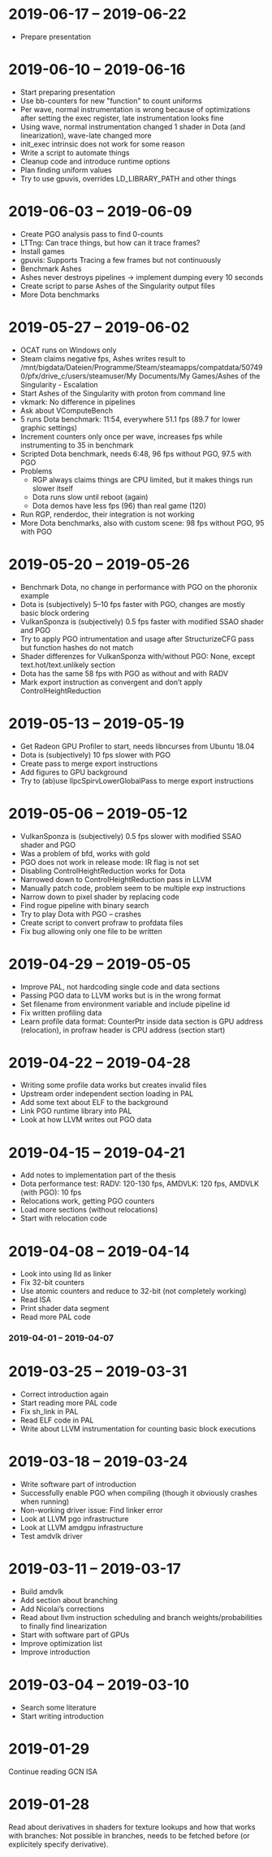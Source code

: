 # 2019-06-17 – 2019-06-22
- Prepare presentation

# 2019-06-10 – 2019-06-16
- Start preparing presentation
- Use bb-counters for new "function" to count uniforms
- Per wave, normal instrumentation is wrong because of optimizations after setting the exec register, late instrumentation looks fine
- Using wave, normal instrumentation changed 1 shader in Dota (and linearization), wave-late changed more
- init_exec intrinsic does not work for some reason
- Write a script to automate things
- Cleanup code and introduce runtime options
- Plan finding uniform values
- Try to use gpuvis, overrides LD_LIBRARY_PATH and other things

# 2019-06-03 – 2019-06-09
- Create PGO analysis pass to find 0-counts
- LTTng: Can trace things, but how can it trace frames?
- Install games
- gpuvis: Supports Tracing a few frames but not continuously
- Benchmark Ashes
- Ashes never destroys pipelines → implement dumping every 10 seconds
- Create script to parse Ashes of the Singularity output files
- More Dota benchmarks

# 2019-05-27 – 2019-06-02
- OCAT runs on Windows only
- Steam claims negative fps, Ashes writes result to /mnt/bigdata/Dateien/Programme/Steam/steamapps/compatdata/507490/pfx/drive_c/users/steamuser/My Documents/My Games/Ashes of the Singularity - Escalation
- Start Ashes of the Singularity with proton from command line
- vkmark: No difference in pipelines
- Ask about VComputeBench
- 5 runs Dota benchmark: 11:54, everywhere 51.1 fps (89.7 for lower graphic settings)
- Increment counters only once per wave, increases fps while instrumenting to 35 in benchmark
- Scripted Dota benchmark, needs 6:48, 96 fps without PGO, 97.5 with PGO
- Problems
	- RGP always claims things are CPU limited, but it makes things run slower itself
	- Dota runs slow until reboot (again)
	- Dota demos have less fps (96) than real game (120)
- Run RGP, renderdoc, their integration is not working
- More Dota benchmarks, also with custom scene: 98 fps without PGO, 95 with PGO

# 2019-05-20 – 2019-05-26
- Benchmark Dota, no change in performance with PGO on the phoronix example
- Dota is (subjectively) 5–10 fps faster with PGO, changes are mostly basic block ordering
- VulkanSponza is (subjectively) 0.5 fps faster with modified SSAO shader and PGO
- Try to apply PGO intrumentation and usage after StructurizeCFG pass but function hashes do not match
- Shader differenzes for VulkanSponza with/without PGO: None, except text.hot/text.unlikely section
- Dota has the same 58 fps with PGO as without and with RADV
- Mark export instruction as convergent and don’t apply ControlHeightReduction

# 2019-05-13 – 2019-05-19
- Get Radeon GPU Profiler to start, needs libncurses from Ubuntu 18.04
- Dota is (subjectively) 10 fps slower with PGO
- Create pass to merge export instructions
- Add figures to GPU background
- Try to (ab)use llpcSpirvLowerGlobalPass to merge export instructions

# 2019-05-06 – 2019-05-12
- VulkanSponza is (subjectively) 0.5 fps slower with modified SSAO shader and PGO
- Was a problem of bfd, works with gold
- PGO does not work in release mode: IR flag is not set
- Disabling ControlHeightReduction works for Dota
- Narrowed down to ControlHeightReduction pass in LLVM
- Manually patch code, problem seem to be multiple exp instructions
- Narrow down to pixel shader by replacing code
- Find rogue pipeline with binary search
- Try to play Dota with PGO – crashes
- Create script to convert profraw to profdata files
- Fix bug allowing only one file to be written

# 2019-04-29 – 2019-05-05
- Improve PAL, not hardcoding single code and data sections
- Passing PGO data to LLVM works but is in the wrong format
- Set filename from environment variable and include pipeline id
- Fix written profiling data
- Learn profile data format: CounterPtr inside data section is GPU address (relocation), in profraw header is CPU address (section start)

# 2019-04-22 – 2019-04-28
- Writing some profile data works but creates invalid files
- Upstream order independent section loading in PAL
- Add some text about ELF to the background
- Link PGO runtime library into PAL
- Look at how LLVM writes out PGO data

# 2019-04-15 – 2019-04-21
- Add notes to implementation part of the thesis
- Dota performance test: RADV: 120-130 fps, AMDVLK: 120 fps, AMDVLK (with PGO): 10 fps
- Relocations work, getting PGO counters
- Load more sections (without relocations)
- Start with relocation code

# 2019-04-08 – 2019-04-14
- Look into using lld as linker
- Fix 32-bit counters
- Use atomic counters and reduce to 32-bit (not completely working)
- Read ISA
- Print shader data segment
- Read more PAL code

### 2019-04-01 – 2019-04-07

# 2019-03-25 – 2019-03-31
- Correct introduction again
- Start reading more PAL code
- Fix sh_link in PAL
- Read ELF code in PAL
- Write about LLVM instrumentation for counting basic block executions

# 2019-03-18 – 2019-03-24
- Write software part of introduction
- Successfully enable PGO when compiling (though it obviously crashes when running)
- Non-working driver issue: Find linker error
- Look at LLVM pgo infrastructure
- Look at LLVM amdgpu infrastructure
- Test amdvlk driver

# 2019-03-11 – 2019-03-17
- Build amdvlk
- Add section about branching
- Add Nicolai’s corrections
- Read about llvm instruction scheduling and branch weights/probabilities to finally find linearization
- Start with software part of GPUs
- Improve optimization list
- Improve introduction

# 2019-03-04 – 2019-03-10
- Search some literature
- Start writing introduction

# 2019-01-29
Continue reading GCN ISA

# 2019-01-28
Read about derivatives in shaders for texture lookups and how that works with branches: Not possible in branches, needs to be fetched before (or explicitely specify derivative).
